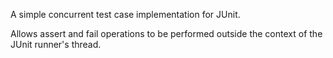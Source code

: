 A simple concurrent test case implementation for JUnit.

Allows assert and fail operations to be performed outside the context of the JUnit runner's thread. 